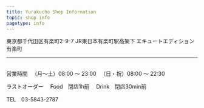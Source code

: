 ```yaml
---
title: Yurakucho Shop Information
topic: shop info
pagetype: info
---
```

東京都千代田区有楽町2-9-7 JR東日本有楽町駅高架下 エキュートエディション有楽町

<hr>
<br>
営業時間
　（月〜土）08:00 ～ 23:00
　（日・祝）08:00 ～ 22:30


ラストオーダー
　Food　閉店1h前
　Drink　閉店30min前


TEL　03-5843-2787